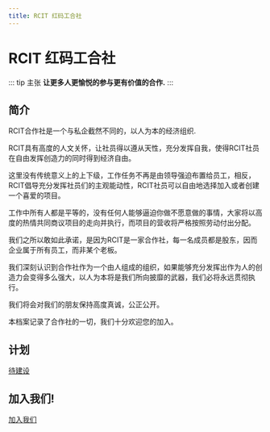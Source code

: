```yaml
---
title: RCIT 红码工合社
---
```


# RCIT 红码工合社

::: tip 主张
**让更多人更愉悦的参与更有价值的合作.**
:::

## 简介

RCIT合作社是一个与私企截然不同的，以人为本的经济组织.

RCIT具有高度的人文关怀，让社员得以遵从天性，充分发挥自我，使得RCIT社员在自由发挥创造力的同时得到经济自由。

这里没有传统意义上的上下级，工作任务不再是由领导强迫布置给员工，相反，RCIT倡导充分发挥社员们的主观能动性，RCIT社员可以自由地选择加入或者创建一个喜爱的项目。

工作中所有人都是平等的，没有任何人能够逼迫你做不愿意做的事情，大家将以高度的热情共同商议项目的走向并执行，而项目的营收将严格按照劳动付出分配。

我们之所以敢如此承诺，是因为RCIT是一家合作社，每一名成员都是股东，因而企业属于所有员工，而非某个老板。

我们深刻认识到合作社作为一个由人组成的组织，如果能够充分发挥出作为人的创造力会变得多么强大，以人为本将是我们所向披靡的武器，我们必将永远贯彻执行。

我们将会对我们的朋友保持高度真诚，公正公开。

本档案记录了合作社的一切，我们十分欢迎您的加入。

## 计划

[待建设](/archives/plan)

## 加入我们!

[加入我们](/join)
